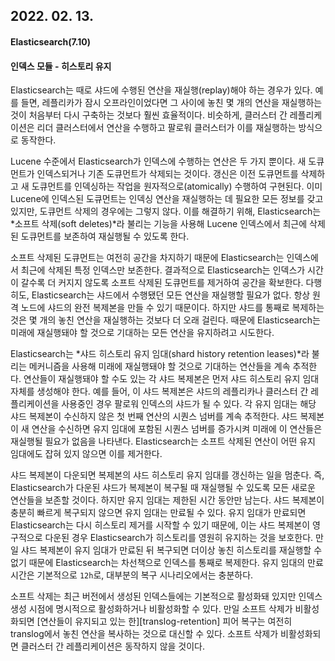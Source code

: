 ## 2022. 02. 13.

#### Elasticsearch(7.10)

#### 인덱스 모듈 - 히스토리 유지

Elasticsearch는 때로 샤드에 수행된 연산을 재실행(replay)해야 하는 경우가 있다. 예를 들면, 레플리카가 잠시 오프라인이었다면 그 사이에 놓친 몇 개의 연산을 재실행하는 것이 처음부터 다시 구축하는 것보다 훨씬 효율적이다. 비슷하게, 클러스터 간 레플리케이션은 리더 클러스터에서 연산을 수행하고 팔로워 클러스터가 이를 재실행하는 방식으로 동작한다.

Lucene 수준에서 Elasticsearch가 인덱스에 수행하는 연산은 두 가지 뿐이다. 새 도큐먼트가 인덱스되거나 기존 도큐먼트가 삭제되는 것이다. 갱신은 이전 도큐먼트를 삭제하고 새 도큐먼트를 인덱싱하는 작업을 원자적으로(atomically) 수행하여 구현된다. 이미 Lucene에 인덱스된 도큐먼트는 인덱싱 연산을 재실행하는 데 필요한 모든 정보를 갖고 있지만, 도큐먼트 삭제의 경우에는 그렇지 않다. 이를 해결하기 위해, Elasticsearch는 *소프트 삭제(soft deletes)*라 불리는 기능을 사용해 Lucene 인덱스에서 최근에 삭제된 도큐먼트를 보존하여 재실행될 수 있도록 한다.

소프트 삭제된 도큐먼트는 여전히 공간을 차지하기 때문에 Elasticsearch는 인덱스에서 최근에 삭제된 특정 인덱스만 보존한다. 결과적으로 Elasticsearch는 인덱스가 시간이 갈수록 더 커지지 않도록 소프트 삭제된 도큐먼트를 제거하여 공간을 확보한다. 다행히도, Elasticsearch는 샤드에서 수행됐던 모든 연산을 재실행할 필요가 없다. 항상 원격 노드에 샤드의 완전 복제본을 만들 수 있기 때문이다. 하지만 샤드를 통째로 복제하는 것은 몇 개의 놓친 연산을 재실행하는 것보다 더 오래 걸린다. 때문에 Elasticsearch는 미래에 재실행돼야 할 것으로 기대하는 모든 연산을 유지하려고 시도한다.

Elasticsearch는 *샤드 히스토리 유지 임대(shard history retention leases)*라 불리는 메커니즘을 사용해 미래에 재실행돼야 할 것으로 기대하는 연산들을 계속 추적한다. 연산들이 재실행돼야 할 수도 있는 각 샤드 복제본은 먼저 샤드 히스토리 유지 임대 자체를 생성해야 한다. 예를 들어, 이 샤드 복제본은 샤드의 레플리카나 클러스터 간 레플리케이션을 사용중인 경우 팔로워 인덱스의 샤드가 될 수 있다. 각 유지 임대는 해당 샤드 복제본이 수신하지 않은 첫 번째 연산의 시퀀스 넘버를 계속 추적한다. 샤드 복제본이 새 연산을 수신하면 유지 임대에 포함된 시퀀스 넘버를 증가시켜 미래에 이 연산들은 재실행될 필요가 없음을 나타낸다. Elasticsearch는 소프트 삭제된 연산이 어떤 유지 임대에도 잡혀 있지 않으면 이를 제거한다.

샤드 복제본이 다운되면 복제본의 샤드 히스토리 유지 임대를 갱신하는 일을 멈춘다. 즉, Elasticsearch가 다운된 샤드가 복제본이 복구될 때 재실행될 수 있도록 모든 새로운 연산들을 보존할 것이다. 하지만 유지 임대는 제한된 시간 동안만 남는다. 샤드 복제본이 충분히 빠르게 복구되지 않으면 유지 임대는 만료될 수 있다. 유지 임대가 만료되면 Elasticsearch는 다시 히스토리 제거를 시작할 수 있기 때문에, 이는 샤드 복제본이 영구적으로 다운된 경우 Elasticsearch가 히스토리를 영원히 유지하는 것을 보호한다. 만일 샤드 복제본이 유지 임대가 만료된 뒤 복구되면 더이상 놓친 히스토리를 재실행할 수 없기 때문에 Elasticsearch는 차선책으로 인덱스를 통째로 복제한다. 유지 임대의 만료 시간은 기본적으로 `12h`로, 대부분의 복구 시나리오에서는 충분하다.

소프트 삭제는 최근 버전에서 생성된 인덱스들에는 기본적으로 활성화돼 있지만 인덱스 생성 시점에 명시적으로 활성화하거나 비활성화할 수 있다. 만일 소프트 삭제가 비활성화되면 [연산들이 유지되고 있는 한][translog-retention] 피어 복구는 여전히 translog에서 놓친 연산을 복사하는 것으로 대신할 수 있다. 소프트 삭제가 비활성화되면 클러스터 간 레플리케이션은 동작하지 않을 것이다.
